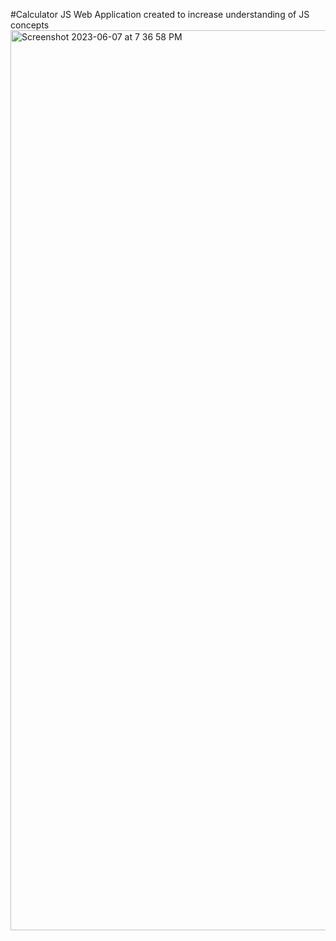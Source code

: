 #Calculator
JS Web Application created to increase understanding of JS concepts
<img width="1440" alt="Screenshot 2023-06-07 at 7 36 58 PM" src="https://github.com/sudhirv1/Calculator/assets/73853768/51a7d4f5-16cd-4bab-a869-13d0cd50ba04">
